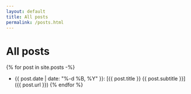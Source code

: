 ```yaml
---
layout: default
title: All posts
permalink: /posts.html
---
```


# All posts

{% for post in site.posts -%}
* {{ post.date | date: "%-d %B, %Y" }}: [{{ post.title }} {{ post.subtitle }}]({{ post.url }})
{% endfor %}
